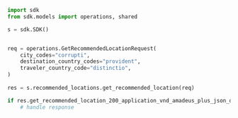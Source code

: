 <!-- Start SDK Example Usage -->
```python
import sdk
from sdk.models import operations, shared

s = sdk.SDK()


req = operations.GetRecommendedLocationRequest(
    city_codes="corrupti",
    destination_country_codes="provident",
    traveler_country_code="distinctio",
)
    
res = s.recommended_locations.get_recommended_location(req)

if res.get_recommended_location_200_application_vnd_amadeus_plus_json_object is not None:
    # handle response
```
<!-- End SDK Example Usage -->